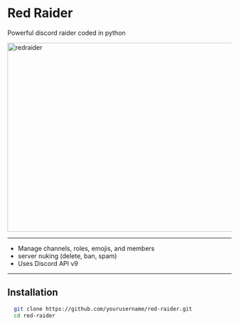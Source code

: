 # Red Raider

Powerful discord raider coded in python

<img width="954" height="425" alt="redraider" src="https://github.com/user-attachments/assets/ff8ed05c-2f73-417b-8dd6-332a84d9ec52" />

---
- Manage channels, roles, emojis, and members  
- server nuking (delete, ban, spam)  
- Uses Discord API v9  
---
## Installation

```bash
  git clone https://github.com/yourusername/red-raider.git
  cd red-raider
```

 
  


